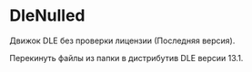 # DleNulled

Движок DLE без проверки лицензии (Последняя версия).

Перекинуть файлы из папки в дистрибутив DLE версии 13.1.
